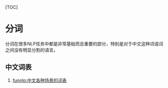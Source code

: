 [TOC]

# 分词

分词在很多NLP任务中都是非常基础而且重要的部分，特别是对于中文这种词语词之间没有明显分割的语言。

## 中文词表

1. [funnlp:中文各种场景的词表](https://github.com/fighting41love/funNLP)

